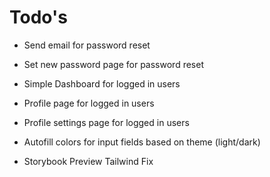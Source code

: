 # Todo's

- Send email for password reset
- Set new password page for password reset
- Simple Dashboard for logged in users
- Profile page for logged in users
- Profile settings page for logged in users
- Autofill colors for input fields based on theme (light/dark)

- Storybook Preview Tailwind Fix
